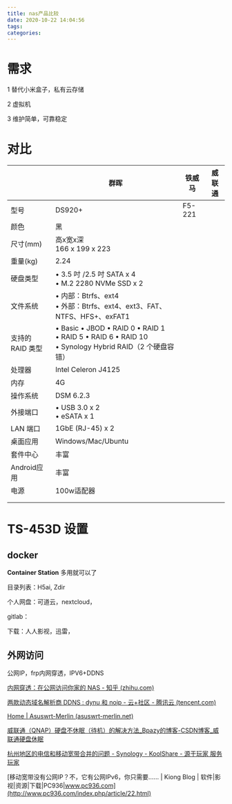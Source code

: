```yaml
---
title: nas产品比较
date: 2020-10-22 14:04:56
tags:
categories: 
---
```



# 需求

1 替代小米盒子，私有云存储

2 虚拟机

3 维护简单，可靠稳定

# 对比

|                  | 群晖                                                         | 铁威马 | 威联通 |
| ---------------- | ------------------------------------------------------------ | ------ | ------ |
| 型号             | DS920+                                                       | F5-221 |        |
| 颜色             | 黑                                                           |        |        |
| 尺寸(mm)         | 高x宽x深<br />166 x 199 x 223                                |        |        |
| 重量(kg)         | 2.24                                                         |        |        |
| 硬盘类型         | • 3.5 吋 /2.5 吋 SATA x 4<br />• M.2 2280 NVMe SSD x 2       |        |        |
| 文件系统         | • 内部：Btrfs、ext4<br /> • 外部：Btrfs、ext4、ext3、FAT、NTFS、HFS+、exFAT1 |        |        |
| 支持的 RAID 类型 | • Basic • JBOD • RAID 0 • RAID 1 <br />• RAID 5 • RAID 6 • RAID 10<br />• Synology Hybrid RAID（2 个硬盘容错） |        |        |
| 处理器           | Intel Celeron J4125                                          |        |        |
| 内存             | 4G                                                           |        |        |
| 操作系统         | DSM 6.2.3                                                    |        |        |
| 外接端口         | • USB 3.0 x 2 <br />• eSATA x 1                              |        |        |
| LAN 端口         | 1GbE (RJ-45) x 2                                             |        |        |
| 桌面应用         | Windows/Mac/Ubuntu                                           |        |        |
| 套件中心         | 丰富                                                         |        |        |
| Android应用      | 丰富                                                         |        |        |
| 电源             | 100w适配器                                                   |        |        |
|                  |                                                              |        |        |
|                  |                                                              |        |        |



# TS-453D 设置

## docker

**Container Station**  多用就可以了

目录列表：H5ai, Zdir

个人网盘：可道云，nextcloud， 

gitlab：

下载：人人影视，迅雷，

## 外网访问

公网IP，frp内网穿透，IPV6+DDNS

[内网穿透：在公网访问你家的 NAS - 知乎 (zhihu.com)](https://zhuanlan.zhihu.com/p/57477087)

[两款动态域名解析商 DDNS : dynu 和 noip - 云+社区 - 腾讯云 (tencent.com)](https://cloud.tencent.com/developer/article/1562616)

[Home | Asuswrt-Merlin (asuswrt-merlin.net)](https://www.asuswrt-merlin.net/)

[威联通（QNAP）硬盘不休眠（待机）的解决方法_Bpazy的博客-CSDN博客_威联通硬盘休眠](https://blog.csdn.net/hanziyuan08/article/details/104933718)

[杭州地区的电信和移动宽带合并的问题 - Synology - KoolShare - 源于玩家 服务玩家](https://koolshare.cn/thread-185864-1-1.html)

[移动宽带没有公网IP？不，它有公网IPv6，你只需要…… | Kiong Blog | 软件|影视|资源|下载|PC936|www.pc936.com](http://www.pc936.com/index.php/article/22.html)